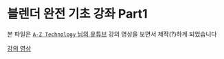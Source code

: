 # 블렌더 완전 기초 강좌 Part1

본 파일은 [`A-Z Technology` 님의 유튜브](https://www.youtube.com/channel/UCpp1xltFiMwO1BHTHwuS7UA) 강의 영상을 보면서 제작(?)하게 되었습니다

[강의 영상](https://www.youtube.com/channel/UCpp1xltFiMwO1BHTHwuS7UA)
